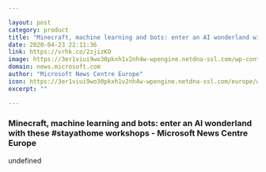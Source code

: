 ```yaml
---

layout: post
category: product
title: "Minecraft, machine learning and bots: enter an AI wonderland with these #stayathome workshops - Microsoft News Centre Europe"
date: 2020-04-23 22:11:36
link: https://vrhk.co/2zjizKO
image: https://3er1viui9wo30pkxh1v2nh4w-wpengine.netdna-ssl.com/wp-content/uploads/prod/sites/93/2020/04/Win18b_Consumer_Creativity_Asus_Vivobook_Flip_T203_0194-1024x682.jpg
domain: news.microsoft.com
author: "Microsoft News Centre Europe"
icon: https://3er1viui9wo30pkxh1v2nh4w-wpengine.netdna-ssl.com/europe/wp-content/themes/microsoft-news-center-2016/assets/img/site-icon.png
excerpt: ""

---
```


### Minecraft, machine learning and bots: enter an AI wonderland with these #stayathome workshops - Microsoft News Centre Europe

undefined
